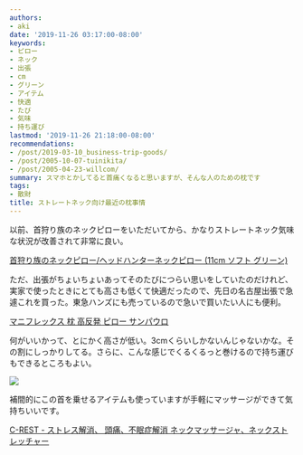 ```yaml
---
authors:
- aki
date: '2019-11-26 03:17:00-08:00'
keywords:
- ピロー
- ネック
- 出張
- cm
- グリーン
- アイテム
- 快適
- たび
- 気味
- 持ち運び
lastmod: '2019-11-26 21:18:00-08:00'
recommendations:
- /post/2019-03-10_business-trip-goods/
- /post/2005-10-07-tuinikita/
- /post/2005-04-23-willcom/
summary: スマホとかしてると首痛くなると思いますが、そんな人のための枕です
tags:
- 散財
title: ストレートネック向け最近の枕事情
---
```


以前、首狩り族のネックピローをいただいてから、かなりストレートネック気味な状況が改善されて非常に良い。

[首狩り族のネックピロー/ヘッドハンターネックピロー (11cm ソフト グリーン)](https://amzn.to/2ORmd2E)

ただ、出張がちょいちょいあってそのたびにつらい思いをしていたのだけれど、実家で使ったときにとても高さも低くて快適だったので、先日の名古屋出張で急遽これを買った。東急ハンズにも売っているので急いで買いたい人にも便利。

[マニフレックス 枕 高反発 ピロー サンパウロ](https://amzn.to/37GRk9T)

何がいいかって、とにかく高さが低い。3cmくらいしかないんじゃないかな。その割にしっかりしてる。さらに、こんな感じでくるくるっと巻けるので持ち運びもできるところもよい。

![](https://m.media-amazon.com/images/S/aplus-media/vc/cf6e6356-9b1a-4ff1-a504-84e7289f355d.__CR0,0,300,300_PT0_SX300_V1___.jpg)

補間的にこの首を乗せるアイテムも使っていますが手軽にマッサージができて気持ちいいです。

[C-REST - ストレス解消、 頭痛、不眠症解消 ネックマッサージャ、ネックストレッチャー](https://amzn.to/2qO0CQL)